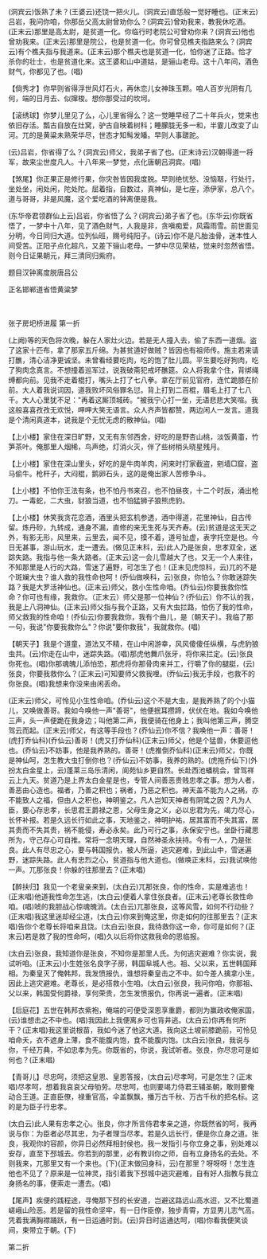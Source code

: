 <!-- { "loadSidebar": true } -->
(洞宾云)饭熟了未？(王婆云)还饶一把火儿。(洞宾云)直恁般一觉好睡也。(正末云)吕岩，我问你咱，你那岳父高太尉曾劝你么？(洞宾云)曾劝我来，教我休吃酒。(正末云)那里是高太尉，是贫道一化。你临行时老院公可曾劝你来？(洞宾云)他也曾劝我来。(正末云)那里是院公，也是贫道一化。你可曾见樵夫指路来么？(洞宾云)有个樵夫指与我道来。(正末云)那个樵夫也是贫道一化，怕你迷了正路。恰才杀你的壮士，也是贫道化来。这王婆和山中道姑，是骊山老母。这十八年间，酒色财气，你都见了也。(唱)

【倘秀才】你早则省得浮世风灯石火，再休恋儿女神珠玉颗。咱人百岁光阴有几何，端的日月去、似撺梭。想你那受过的坎坷。

【滚绣球】你梦儿里见了么，心儿里省得么？这一觉睡早经了二十年兵火，觉来也依旧存活。瓢古自放在灶窝，驴古自映着树科；睡朦胧无多一和，半霎儿改变了山河。兀的是黄粱未熟荣华尽，世态才知髩发皤。早则人事蹉跎。

(云)吕岩，你省得了么？(洞宾云)师父，我弟子省了也。(正末诗云)汉朝得道一将军，故来尘世度凡人。十八年来一梦觉，点化唐朝吕洞宾。(唱)

【煞尾】你正果正是修行果，你灾咎皆因我度脱。早则绝忧愁、没恼聒，行处行，坐处坐，闲处闲，陀处陀。屈着指，自数过，真神仙，是七座，添伊家，总八个。道与哥哥，非是风魔，这个爱吃酒的钟离便是我。

(东华帝君领群仙上云)吕岩，你省悟了么？(洞宾云)弟子省了也。(东华云)你既省悟了，一梦中十八年，见了酒色财气，人我是非，贪嗔痴爱，风霜雨雪。前世面见分明，今日同归大道。位列仙班，赐号纯阳子。(诗云)你不是凡胎浊骨，迷本性人间受苦。正阳子点化超凡，又差下骊山老母。一梦中尽见荣枯，觉来时忽然省悟。则今日证果朝元，拜三清同归紫府。

题目汉钟离度脱唐吕公

正名邯郸道省悟黄粱梦

　
　

张子房圯桥进履
第一折

(上阙)等的天色将次晚，躲在人家灶火边。若是无人撞入去，偷了东西一道烟。盗了这家十匹布，拿了那家五斤绵。为甚贫道好做贼？皆因也有祖师传。施主若来请打醮，清心洁净更诚坚。未曾看经要吃肉，吃的饱了肚儿圆。平生要吃好狗肉，吃了狗肉念真言。不想撞着巡军过，说我破斋犯戒坏醮筵。众人将我拿个住，背绑绳缚都向前。见我不走着棍打，嘴头上打了七八拳。拿在厅前见官府，连忙跪膝在阶前。大人着我说词因，道我败坏风俗罪名愆。背上打到二百棍，眉毛上打了七八千。大人心里犹不足："再着这厮顶城砖。"被我宁心打一坐，无语悲悲大笑喧。我这般喜喜孜孜无欢悦，呷呷大笑无语言。众人齐声皆都赞，两边闲人一发言。道我是个清闲真道本，说我是个无忧无虑的散神仙。(唱)

【上小楼】家住在深日旷野，又无有东邻西舍，好吃的是野杏山桃，淡饭黄齑，竹笋茶叶。俺那里人烟稀，鸟声绝，灯消火灭，伴了些树梢头晓星残月。

【上小楼】家住在深山里头，好吃的是牛肉羊肉，闲来时打家截盗，剜墙□窟，盗马偷牛。枪杆子，大闷棍，鹅卵石头，这的是俺出家人苦修争斗。

【上小楼】不怕你王法有条，也不怕丹书来召，也不怕昼夜，十二个时辰，涌出枪刀。一毒蛇，二大虫，豺狼当道，也不怕猛狮子狼熊虎豹。

【上小楼】休笑我贪花恋酒，酒里头把玄机参透，酒中得道，花里神仙，自古传留。炼丹砂，九转成，通身不漏，直修的来无生死与天齐寿。(云)贫道是这无天之外，有影无形，风里来，云里去，闻不见，摸不着，道号扯虚，表字托空是也。今日无甚事，游山玩水，走一遭去。(做见正末科，云)此人乃是张良，忠孝双全，迷踪失路。我指与他一条大路者。(正末云)这一会儿雪越大了也，又无一个人来往，不知那里是人行的大路，雪迷了遍野，可怎生了也！(正末见虎惊科，云)兀的不是个斑斓大虫？谁人救的我性命也呵！(乔仙做唤科，云)张良，你怕么？你敢迷踪失路？我是大罗活神仙也。(正末云)师父，救小生性命咱。(乔仙云)你要我救你性命？你可也有缘，我救你。（正末云）师父是那一位神仙？(乔仙云）你不认的我，我是上八洞神仙。(正末云)师父指与我个正路，又有大虫拦路，怕伤了我的性命，师父救我的性命咱！(乔仙云)你要我救你，我有个曲儿，是〔朝天子〕。我临了那一句，我说"你要我救你么"？你说"要你救我"，我就救你。(唱)

【朝天子】我是个道童，道法又不精，在山中闲游幸，风风傻傻任纵横，与虎豹狼虫共。(云)你走在山中，迷踪失路。(唱)那虎他舞爪张牙，将你来拦定。(云)张良你死也。(唱)你那魂魄儿添怕恐，那虎将你那骨肉来并工，行嚼了你的腿脡，(云)张良，你要我救你么？(正末云)可知要师父救我哩。(乔仙云)我无手段，也救不的你张良。(唱)我想来你没来由闲丢命。

(正末云)师父，可怜见小生性命咱。(乔仙云)这个不是大虫，是我养熟了的个小猫儿，又唤做善哥。我如今唤他一声"善哥"，他便抿耳攒蹄，伏伏在地。我如今唤他三声，头一声便跪在我身边；叫他第二声，我便骑在他身上；我叫他第三声，腾空驾云而起。(正末云)师父，有这等手段也？(乔仙云)你不信？我唤他一声：善哥！(虎打乔仙科)(乔仙云)善哥！(虎又打乔仙科)(正末云)师父，他是个猛兽，休要逗他也。(乔仙云)不妨事，他是我养熟的。善哥！(虎推倒乔仙科)(正末云)师父，你既是神仙呵，怎生教大虫打倒你也？(乔仙云)不妨事，我养的熟的。(虎拖乔仙下)(外扮太白金星上，云)蓬莱三岛乐清闲，阆苑仙乡更自然。长赴西池蟠桃会，曾驾祥云上九天。贫道乃是上界太白金星是也，专管人间善恶贵贱忠孝之事。想为人者，善恶由心造也。福者，乃善之积也；祸者，乃恶之积也。神天盖不能为人之祸，亦不能致人之福，但由人之积也，神明鉴之。凡人岂知天神者有阴骘之因？凡为人臣，要心存忠孝，长思君王爵禄之恩，父母生身之义，必以忠君为先，竭力尽心，长怀补报。若是久远长行如此之事，天地鉴之，神明护祐，居其富而不失其富，居其贵而不失其贵，祸不能侵，寿必永矣。此乃可行之事，永保安宁也。坐卧行藏思所为，守己存心可自推。常将一念明天理，自然神圣永扶持。今有一人，乃是张良。此人有尽忠之心，要与韩国报仇，被人所逼，逃灾避难，到此山中，雪迷遍野，迷踪失路。此人有忠烈之心，贫道指与他大道也。(做唤正末科，云)我试唤他一声。兀那张良！你躲的往那里去？(正末唱)

【醉扶归】我见一个老叟亲来到，(太白云)兀那张良，你的性命，实是难逃也！(正末唱)他道我性命怎生逃，(太白云)便着人拿住张良者。(正末云)老尊长救性命咱。(唱)唬的我胆战心惊魂魄消。(太白云)兀那张良，这等风雪，如何不行动些？(正末唱)我这里迷却经尘道，(太白云)你来到俺这里，你走如何的往那里去？(正末唱)告你个老尊长将咱来且饶。(太白云)张良，我待救你这一命，你可是如何？(正末云)若是救了我的性命呵，(唱)久以后将你这救我命的恩临报。

(太白云)张良，我知道你是张良，不知你是那里人氏。为何逃灾避难？你实说，我试听咱。(正末云)小生姓张名良字子房，韩国阜城人也。祖、父以来，五世韩国拜相。为秦皇灭了俺韩邦，我发愤报仇，谁想将秦皇击之不中。如今差人擒拿小生，因此上逃灾避难。老尊长，是必搭救小生咱。(太白云)张良，我问你咱，你那祖、父以来，韩国受何爵禄，享何荣贵，怎生发愤报仇，你再说一遍者。(正末唱)

【后庭花】五世在韩邦衣紫袍，俺端的可便受深恩享重爵，都则为赢政收俺家国，(云)谁想击之不中也。(唱)我因此上我便离乡可也背井逃。(太白云)你再有何所干？(正末唱)我这里说根苗，我如今迷了他这大道。我向这土坡前膝跪前，可怜见咱命夭，衣不遮身上薄，食不能腹内饱，食不能腹内饱。(太白云)张良，我说与你，千经万典，不如忠孝为先。你既省的，你说，我试听者。张良，你尽忠可是如何也？(正末唱)

【青哥儿】尽忠呵，须把这皇恩、皇恩答报，(太白云)尽孝呵，可是怎生？(正末唱)尽孝呵，想着我哀哀父母劬劳。尽忠呵，也则要竭力侍君王辅圣朝，敢则要俺动合王道。正直臣僚，禄重官高，伞盖飘飘，播万古千秋、万古千秋的把名标。这的是为臣子行忠孝。

(太白云)此人果有忠孝之心。张良，你才所言侍君孝亲之道，你既然省的呵，我再说与你：为臣者必尽其忠，为子者理当尽孝。若是久远长行，便是你立身之道。张良，我观你的容颜，你异日必然拜相封侯也。我一发指引与你立身之事，别处难以安存，直至下邳城去。你若到的那里，必有教训你之师，自有立身扬名的去处。不则我来，兀那里又有一个来也。(下)(正末做回身科，云)在那里？呀呀呀！怎生连他也不见了？原来是一位神灵，指引着我下邳城中逃灾避难，自有好人指教与我立身扬名的事，便索走一遭去。(唱)

【尾声】疾便的践程途，寻俺那下邳的长安道，岂避这路远山高水迢，又不比蜀道嵯峨山险恶。若是留的我性命坚牢，有一日作臣僚，独步青霄，方显男儿志气高。凭着我满胸襟踊跃，有一日运通时到。(云)异日时运通达呵，(唱)你看我便笑谈间，束带立于朝。(下)

第二折

